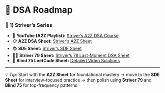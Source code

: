 # 🧩 DSA Roadmap

### 🧠 1) Striver’s Series  
- 🧮 **YouTube (A2Z Playlist):** [Striver’s A2Z DSA Course](https://www.youtube.com/playlist?list=PLgUwDviBIf0rGEWe64KWas0Nryn7SCRWw)  
- 📋 **A2Z DSA Sheet:** [Striver’s A2Z Sheet](https://takeuforward.org/strivers-a2z-dsa-course/strivers-a2z-dsa-course-sheet-2)  
- 📚 **SDE Sheet:** [Striver’s SDE Sheet](https://takeuforward.org/interviews/strivers-sde-sheet-top-coding-interview-problems/)  
- 🧑‍💻 **Striver 79 Sheet:** [Striver’s 79 Last-Moment DSA Sheet](https://takeuforward.org/interview-sheets/strivers-79-last-moment-dsa-sheet-ace-interviews)  
- 🎯 **Blind 75 LeetCode Sheet:** [Detailed Video Solutions](https://takeuforward.org/interviews/blind-75-leetcode-problems-detailed-video-solutions)

---

💡 *Tip:* Start with the **A2Z Sheet** for foundational mastery → move to the **SDE Sheet** for interview-focused practice → then polish using **Striver 79** and **Blind 75** for top-frequency patterns.  

